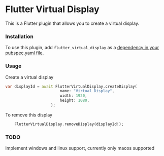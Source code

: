 # Flutter Virtual Display

This is a Flutter plugin that allows you to create a virtual display.

### Installation

To use this plugin, add `flutter_virtual_display` as a [dependency in your pubspec.yaml file](https://flutter.dev/docs/development/packages-and-plugins/using-packages).

### Usage

Create a virtual display

```dart
var displayId = await FlutterVirtualDisplay.createDisplay(
                        name: "Virtual Display",
                        width: 1920,
                        height: 1080,
                    );
```

To remove this display

```dart
    FlutterVirtualDisplay.removeDisplay(displayId!);
```
                     
### TODO

Implement windows and linux support, currently only macos supported
